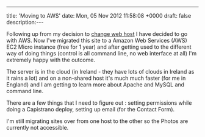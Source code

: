---
title: 'Moving to AWS'
date: Mon, 05 Nov 2012 11:58:08 +0000
draft: false
description:---

Following up from my decision to [change web host](http://big-andy.co.uk/blog/changing-web-hosts/) I have decided to go with AWS. Now I've migrated this site to a Amazon Web Services (AWS) EC2 Micro instance (free for 1 year) and after getting used to the different way of doing things (control is all command line, no web interface at all) I'm extremely happy with the outcome.

The server is in the cloud (in Ireland - they have lots of clouds in Ireland as it rains a lot) and on a non-shared host it's much much faster (for me in England) and I am getting to learn more about Apache and MySQL and command line.

There are a few things that I need to figure out : setting permissions while doing a Capistrano deploy, setting up email (for the Contact Form).

I'm still migrating sites over from one host to the other so the Photos are currently not accessible.